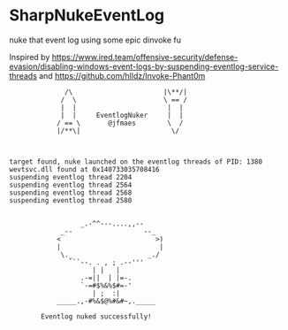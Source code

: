 # SharpNukeEventLog
nuke that event log using some epic dinvoke fu

Inspired by https://www.ired.team/offensive-security/defense-evasion/disabling-windows-event-logs-by-suspending-eventlog-service-threads and 
https://github.com/hlldz/Invoke-Phant0m



```
              /\                       |\**/|
             /  \                      \ == /
             |  |                       |  |
             |  |     EventlogNuker     |  |
            / == \       @jfmaes        \  /
            |/**\|                       \/



target found, nuke launched on the eventlog threads of PID: 1380
wevtsvc.dll found at 0x140733035708416
suspending eventlog thread 2204
suspending eventlog thread 2564
suspending eventlog thread 2568
suspending eventlog thread 2580


                  _.-^^---....,,--
             _--                  --_
            <                        >)
            |                         |
             \._                   _./
               ```--. . , ; .--'''
                     | |   |
                  .-=||  | |=-.
                  `-=#$%&%$#=-'
                     | ;  :|
            _____.,-#%&$@%#&#~,._____

        Eventlog nuked successfully!
        
```
